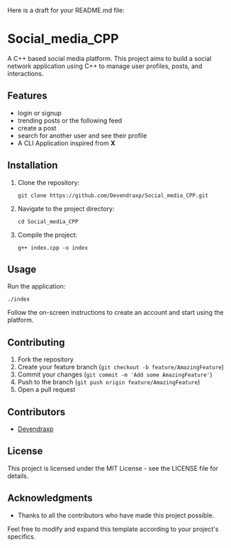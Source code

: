 Here is a draft for your README.md file:

# Social_media_CPP

A C++ based social media platform. This project aims to build a social network application using C++ to manage user profiles, posts, and interactions.

## Features
- login or signup
- trending posts or the following feed
- create a post
- search for another user and see their profile
- A CLI Application inspired from **X**

## Installation

1. Clone the repository:
   ```
   git clone https://github.com/Devendraxp/Social_media_CPP.git
   ```
2. Navigate to the project directory:
   ```
   cd Social_media_CPP
   ```
3. Compile the project:
   ```
   g++ index.cpp -o index
   ```

## Usage

Run the application:
```
./index
```
Follow the on-screen instructions to create an account and start using the platform.

## Contributing

1. Fork the repository
2. Create your feature branch (`git checkout -b feature/AmazingFeature`)
3. Commit your changes (`git commit -m 'Add some AmazingFeature'`)
4. Push to the branch (`git push origin feature/AmazingFeature`)
5. Open a pull request

## Contributors

- [Devendraxp](https://github.com/Devendraxp)

## License

This project is licensed under the MIT License - see the LICENSE file for details.

## Acknowledgments

- Thanks to all the contributors who have made this project possible.

Feel free to modify and expand this template according to your project's specifics.
